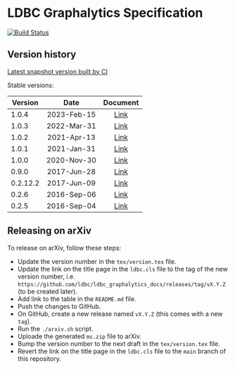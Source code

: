 LDBC Graphalytics Specification
===============================

[![Build Status](https://github.com/ldbc/ldbc_graphalytics_docs/actions/workflows/compile-specification.yml/badge.svg)](https://github.com/ldbc/ldbc_graphalytics_docs/actions)

## Version history

[Latest snapshot version built by CI](https://ldbcouncil.org/ldbc_graphalytics_docs/graphalytics_spec.pdf)

Stable versions:

| Version  | Date        | Document                                                                                                       |
|----------|:-----------:|:--------------------------------------------------------------------------------------------------------------:|
| 1.0.4    | 2023-Feb-15 | [Link](https://arxiv.org/pdf/2011.15028v5.pdf)                                                                 |
| 1.0.3    | 2022-Mar-31 | [Link](https://arxiv.org/pdf/2011.15028v4.pdf)                                                                 |
| 1.0.2    | 2021-Apr-13 | [Link](https://arxiv.org/pdf/2011.15028v3.pdf)                                                                 |
| 1.0.1    | 2021-Jan-31 | [Link](https://github.com/ldbc/ldbc_graphalytics_docs/raw/main/doc/LDBC-Graphalytics_tech-specs_v1.0.1.pdf)    |
| 1.0.0    | 2020-Nov-30 | [Link](https://github.com/ldbc/ldbc_graphalytics_docs/raw/main/doc/LDBC-Graphalytics_tech-specs_v1.0.0.pdf)    |
| 0.9.0    | 2017-Jun-28 | [Link](https://github.com/ldbc/ldbc_graphalytics_docs/raw/main/doc/LDBC-Graphalytics_tech-specs_v0.9.0.pdf)    |
| 0.2.12.2 | 2017-Jun-09 | [Link](https://github.com/ldbc/ldbc_graphalytics_docs/raw/main/doc/LDBC-Graphalytics_tech-specs_v0.2.12.2.pdf) |
| 0.2.6    | 2016-Sep-06 | [Link](https://github.com/ldbc/ldbc_graphalytics_docs/raw/main/doc/LDBC-Graphalytics_tech-specs_v0.2.6.pdf)    |
| 0.2.5    | 2016-Sep-04 | [Link](https://github.com/ldbc/ldbc_graphalytics_docs/raw/main/doc/LDBC-Graphalytics_tech-specs_v0.2.5.pdf)    |

## Releasing on arXiv

To release on arXiv, follow these steps:

* Update the version number in the `tex/version.tex` file.
* Update the link on the title page in the `ldbc.cls` file to the tag of the new version number, i.e. `https://github.com/ldbc/ldbc_graphalytics_docs/releases/tag/vX.Y.Z` (to be created later).
* Add link to the table in the `README.md` file.
* Push the changes to GitHub.
* On GitHub, create a new release named `vX.Y.Z` (this comes with a new `tag`).
* Run the `./arxiv.sh` script.
* Uploade the generated `ms.zip` file to arXiv.
* Bump the version number to the next draft in the `tex/version.tex` file.
* Revert the link on the title page in the `ldbc.cls` file to the `main` branch of this repository.
